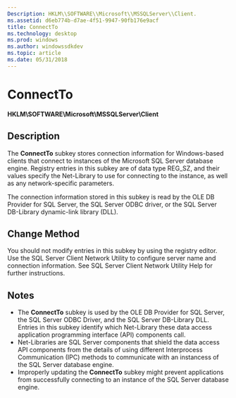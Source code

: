```yaml
---
Description: HKLM\\SOFTWARE\\Microsoft\\MSSQLServer\\Client.
ms.assetid: d6eb774b-d7ae-4f51-9947-90fb176e9acf
title: ConnectTo
ms.technology: desktop
ms.prod: windows
ms.author: windowssdkdev
ms.topic: article
ms.date: 05/31/2018
---
```


# ConnectTo

**HKLM\\SOFTWARE\\Microsoft\\MSSQLServer\\Client**

## Description

The **ConnectTo** subkey stores connection information for Windows-based clients that connect to instances of the Microsoft SQL Server database engine. Registry entries in this subkey are of data type REG\_SZ, and their values specify the Net-Library to use for connecting to the instance, as well as any network-specific parameters.

The connection information stored in this subkey is read by the OLE DB Provider for SQL Server, the SQL Server ODBC driver, or the SQL Server DB-Library dynamic-link library (DLL).

## Change Method

You should not modify entries in this subkey by using the registry editor. Use the SQL Server Client Network Utility to configure server name and connection information. See SQL Server Client Network Utility Help for further instructions.

## Notes

-   The **ConnectTo** subkey is used by the OLE DB Provider for SQL Server, the SQL Server ODBC Driver, and the SQL Server DB-Library DLL. Entries in this subkey identify which Net-Library these data access application programming interface (API) components call.
-   Net-Libraries are SQL Server components that shield the data access API components from the details of using different Interprocess Communication (IPC) methods to communicate with an instancess of the SQL Server database engine.
-   Improperly updating the **ConnectTo** subkey might prevent applications from successfully connecting to an instance of the SQL Server database engine.

 

 



